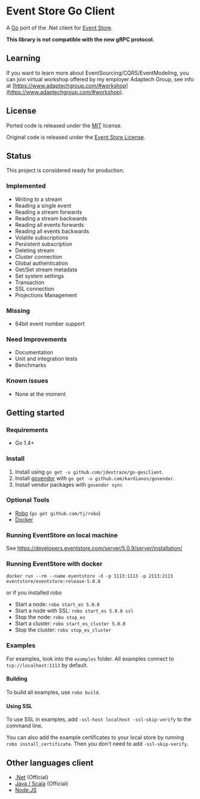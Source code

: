 # Event Store Go Client

A [Go](https://golang.org/) port of the .Net client for [Event Store](https://eventstore.org/).

**This library is not compatible with the new gRPC protocol.**

## Learning

If you want to learn more about EventSourcing/CQRS/EventModeling, you can join virtual workshop offered by my employer Adaptech Group, see info at [https://www.adaptechgroup.com/#workshop](https://www.adaptechgroup.com/#workshop).

## License

Ported code is released under the [MIT](https://github.com/jdextraze/go-gesclient/blob/master/LICENSE) license.

Original code is released under the [Event Store License](https://github.com/EventStore/EventStore/blob/master/LICENSE.md).

## Status

This project is considered ready for production.

### Implemented

* Writing to a stream
* Reading a single event
* Reading a stream forwards
* Reading a stream backwards
* Reading all events forwards
* Reading all events backwards
* Volatile subscriptions
* Persistent subscription
* Deleting stream
* Cluster connection
* Global authentication
* Get/Set stream metadata
* Set system settings
* Transaction
* SSL connection
* Projections Management

### Missing

* 64bit event number support

### Need Improvements

* Documentation
* Unit and integration tests
* Benchmarks

### Known issues

* None at the moment

## Getting started

### Requirements

- Go 1.4+

### Install

1. Install using `go get -u github.com/jdextraze/go-gesclient`.
2. Install [govendor](https://github.com/kardianos/govendor) with `go get -u github.com/kardianos/govendor`.
3. Install vendor packages with `govendor sync`

### Optional Tools

* [Robo](https://github.com/tj/robo) (`go get github.com/tj/robo`)
* [Docker](https://www.docker.com/get-docker)

### Running EventStore on local machine

See https://developers.eventstore.com/server/5.0.9/server/installation/

### Running EventStore with docker

`docker run --rm --name eventstore -d -p 1113:1113 -p 2113:2113 eventstore/eventstore:release-5.0.8`

or if you installed robo

* Start a node: `robo start_es 5.0.8`
* Start a node with SSL: `robo start_es 5.0.8 ssl`
* Stop the node: `robo stop_es`
* Start a cluster: `robo start_es_cluster 5.0.8`
* Stop the cluster: `robo stop_es_cluster`

### Examples

For examples, look into the `examples` folder. All examples connect to `tcp://localhost:1113` by default.

#### Building

To build all examples, use `robo build`.

#### Using SSL

To use SSL in examples, add `-ssl-host localhost -ssl-skip-verify` to the command line.

You can also add the example certificates to your local store by running `robo install_certificate`.
Then you don't need to add `-ssl-skip-verify`.

## Other languages client

* [.Net](https://github.com/EventStore/EventStore) (Official)
* [Java / Scala](https://github.com/EventStore/EventStore.JVM) (Official)
* [Node.JS](https://github.com/nicdex/node-eventstore-client)
